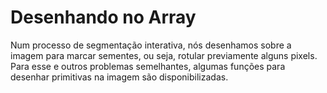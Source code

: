 # Desenhando no Array

Num processo de segmentação interativa, nós desenhamos sobre a imagem para marcar sementes, ou seja, rotular previamente alguns pixels. Para esse e outros problemas semelhantes, algumas funções para desenhar primitivas na imagem são disponibilizadas.